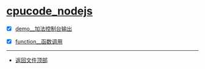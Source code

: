 
# [cpucode_nodejs](../README.md)

- [x] [demo__加法控制台输出](demo/demo.js)
- [x] [function__函数调用](demo/function.js)


-----------------

- [返回文件顶部](../README.md)
